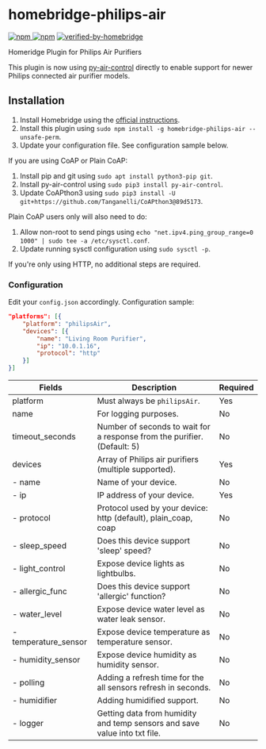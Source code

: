 # homebridge-philips-air

[![npm](https://img.shields.io/npm/v/homebridge-philips-air) ![npm](https://img.shields.io/npm/dt/homebridge-philips-air)](https://www.npmjs.com/package/homebridge-philips-air) [![verified-by-homebridge](https://badgen.net/badge/homebridge/verified/purple)](https://github.com/homebridge/homebridge/wiki/Verified-Plugins)

Homeridge Plugin for Philips Air Purifiers

This plugin is now using [py-air-control](https://github.com/rgerganov/py-air-control) directly to enable support for newer Philips connected air purifier models.

## Installation

1. Install Homebridge using the [official instructions](https://github.com/homebridge/homebridge/wiki).
2. Install this plugin using `sudo npm install -g homebridge-philips-air --unsafe-perm`.
3. Update your configuration file. See configuration sample below.

If you are using CoAP or Plain CoAP:

1. Install pip and git using `sudo apt install python3-pip git`.
2. Install py-air-control using `sudo pip3 install py-air-control`.
3. Update CoAPthon3 using `sudo pip3 install -U git+https://github.com/Tanganelli/CoAPthon3@89d5173`.

Plain CoAP users only will also need to do:

1. Allow non-root to send pings using `echo "net.ipv4.ping_group_range=0 1000" | sudo tee -a /etc/sysctl.conf`.
2. Update running sysctl configuration using `sudo sysctl -p`.

If you're only using HTTP, no additional steps are required.

### Configuration

Edit your `config.json` accordingly. Configuration sample:

```json
"platforms": [{
    "platform": "philipsAir",
    "devices": [{
        "name": "Living Room Purifier",
        "ip": "10.0.1.16",
        "protocol": "http"
    }]
}]
```

| Fields             | Description                                                                  | Required |
|--------------------|------------------------------------------------------------------------------|----------|
| platform           | Must always be `philipsAir`.                                                 | Yes      |
| name               | For logging purposes.                                                        | No       |
| timeout_seconds    | Number of seconds to wait for a response from the purifier. (Default: 5)     | No       |
| devices            | Array of Philips air purifiers (multiple supported).                         | Yes      |
|- name           | Name of your device.                                                         | No       |
|- ip             | IP address of your device.                                                   | Yes      |
|- protocol       | Protocol used by your device: http (default), plain\_coap, coap              | No       |
|- sleep\_speed   | Does this device support 'sleep' speed?                                      | No       |
|- light\_control | Expose device lights as lightbulbs.                                          | No       |
|- allergic\_func | Does this device support 'allergic' function?                                           | No       |
|- water\_level | Expose device water level as water leak sensor.                                            | No       |
|- temperature\_sensor | Expose device temperature as temperature sensor.                                     | No       |
|- humidity\_sensor | Expose device humidity as humidity sensor.                                          | No       |
|- polling | Adding a refresh time for the all sensors refresh in seconds.                                          | No       |
|- humidifier | Adding humidified support.                                          | No       |
|- logger | Getting data from humidity and temp sensors and save value into txt file.                                          | No       |

